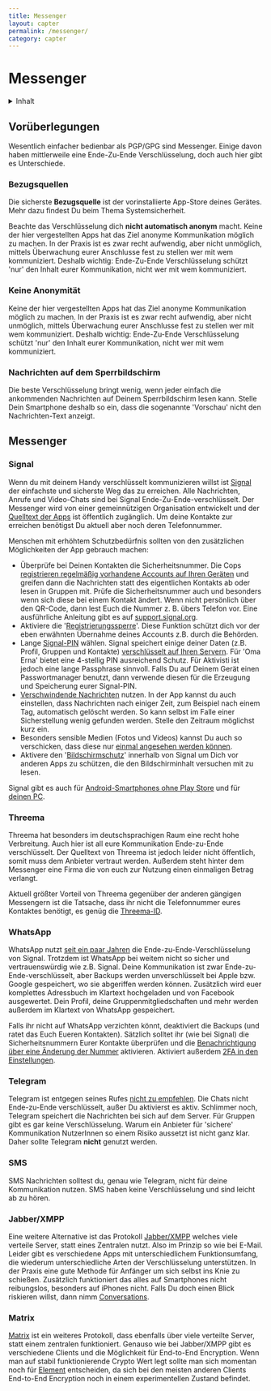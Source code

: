 ```yaml
---
title: Messenger
layout: capter
permalink: /messenger/
category: capter
---
```

# Messenger

<details markdown="block">
  <summary>
    Inhalt
  </summary>
* TOC
{:toc}
</details>

## Vorüberlegungen

Wesentlich einfacher bedienbar als PGP/GPG sind Messenger. Einige davon haben mittlerweile eine Ende-Zu-Ende Verschlüsselung, doch auch hier gibt es Unterschiede.

### Bezugsquellen
Die sicherste __Bezugsquelle__ ist der vorinstallierte App-Store deines Gerätes. Mehr dazu findest Du beim Thema Systemsicherheit.

Beachte das Verschlüsselung dich __nicht automatisch anonym__ macht. Keine der hier vergestellten Apps hat das Ziel anonyme Kommunikation möglich zu machen. In der Praxis ist es zwar recht aufwendig, aber nicht unmöglich, mittels Überwachung eurer Anschlusse fest zu stellen wer mit wem kommuniziert. Deshalb wichtig: Ende-Zu-Ende Verschlüsselung schützt 'nur' den Inhalt eurer Kommunikation, nicht wer mit wem kommuniziert.

### Keine Anonymität

Keine der hier vergestellten Apps hat das Ziel anonyme Kommunikation möglich zu machen. In der Praxis ist es zwar recht aufwendig, aber nicht unmöglich, mittels Überwachung eurer Anschlusse fest zu stellen wer mit wem kommuniziert. Deshalb wichtig: Ende-Zu-Ende Verschlüsselung schützt 'nur' den Inhalt eurer Kommunikation, nicht wer mit wem kommuniziert.

### Nachrichten auf dem Sperrbildschirm

Die beste Verschlüsselung bringt wenig, wenn jeder einfach die ankommenden Nachrichten auf Deinem Sperrbildschirm lesen kann. Stelle Dein Smartphone deshalb so ein, dass die sogenannte 'Vorschau' nicht den Nachrichten-Text anzeigt.

## Messenger

### Signal

Wenn du mit deinem Handy verschlüsselt kommunizieren willst ist [Signal](https://www.signal.org) der einfachste und sicherste Weg das zu erreichen. Alle Nachrichten, Anrufe und Video-Chats sind bei Signal Ende-Zu-Ende-verschlüsselt.
Der Messenger wird von einer gemeinnützigen Organisation entwickelt und der [Quelltext der Apps](https://github.com/signalapp) ist öffentlich zugänglich.
Um deine Kontakte zur erreichen benötigst Du aktuell aber noch deren Telefonnummer.

Menschen mit erhöhtem Schutzbedürfnis sollten von den zusätzlichen Möglichkeiten der App gebrauch machen:
  - Überprüfe bei Deinen Kontakten die Sicherheitsnummer. Die Cops [registrieren regelmäßig vorhandene Accounts auf Ihren Geräten](https://www.vice.com/de/article/435gbd/telegram-ueberwachung-bka-chat-app-verschluesslung) und greifen dann die Nachrichten statt des eigentlichen Kontakts ab oder lesen in Gruppen mit. Prüfe die Sicherheitsnummer auch und besonders wenn sich diese bei einem Kontakt ändert. Wenn nicht persönlich über den QR-Code, dann lest Euch die Nummer z. B. übers Telefon vor. Eine ausführliche Anleitung gibt es auf [support.signal.org](https://support.signal.org/hc/de/articles/360007060632-Was-ist-eine-Sicherheitsnummer-und-weshalb-sehe-ich-dass-sie-sich-ge%C3%A4ndert-hat-).
  - Aktiviere die '[Registrierungssperre](https://support.signal.org/hc/de/articles/360007059792-Signal-PINs)'. Diese Funktion schützt dich vor der eben erwähnten Übernahme deines Accounts z.B. durch die Behörden.
  - Lange [Signal-PIN](https://support.signal.org/hc/de/articles/360007059792-Signal-PINs) wählen. Signal speichert einige deiner Daten (z.B. Profil, Gruppen und Kontakte) [verschlüsselt auf Ihren Servern](https://signal.org/blog/secure-value-recovery/). Für 'Oma Erna' bietet eine 4-stellig PIN ausreichend Schutz. Für Aktivisti ist jedoch eine lange Passphrase sinnvoll. Falls Du auf Deinem Gerät einen Passwortmanager benutzt, dann verwende diesen für die Erzeugung und Speicherung eurer Signal-PIN.
  - [Verschwindende Nachrichten](https://support.signal.org/hc/de/articles/360007320771-Verschwindende-Nachrichten-festlegen-und-verwalten) nutzen. In der App kannst du auch einstellen, dass Nachrichten nach einiger Zeit, zum Beispiel nach einem Tag, automatisch gelöscht werden. So kann selbst im Falle einer Sicherstellung wenig gefunden werden. Stelle den Zeitraum möglichst kurz ein.
  - Besonders sensible Medien (Fotos und Videos) kannst Du auch so verschicken, dass diese nur [einmal angesehen werden können](https://support.signal.org/hc/de/articles/360038443071-Einmalig-anzeigbare-Medien).
  - Aktivere den '[Bildschirmschutz](https://support.signal.org/hc/de/articles/360043469312-Bildschirmschutz)' innerhalb von Signal um Dich vor anderen Apps zu schützen, die den Bildschirminhalt versuchen mit zu lesen.

Signal gibt es auch für [Android-Smartphones ohne Play Store](https://signal.org/android/apk/) und für [deinen PC](https://signal.org/de/download/).

### Threema

Threema hat besonders im deutschsprachigen Raum eine recht hohe Verbreitung. Auch hier ist all eure Kommunikation Ende-zu-Ende verschlüsselt. Der Quelltext von Threema ist jedoch leider nicht öffentlich, somit muss dem Anbieter vertraut werden. Außerdem steht hinter dem Messenger eine Firma die von euch zur Nutzung einen einmaligen Betrag verlangt.

Aktuell größter Vorteil von Threema gegenüber der anderen gängigen Messengern ist die Tatsache, dass ihr nicht die Telefonnummer eures Kontaktes benötigt, es genüg die [Threema-ID](https://threema.ch/de/faq/threema_id).

### WhatsApp

WhatsApp nutzt [seit ein paar Jahren](https://signal.org/blog/whatsapp-complete/) die Ende-zu-Ende-Verschlüsselung von Signal. Trotzdem ist WhatsApp bei weitem nicht so sicher und vertrauenswürdig wie z.B. Signal. Deine Kommunikation ist zwar Ende-zu-Ende-verschlüsselt, aber Backups werden unverschlüsselt bei Apple bzw. Google gespeichert, wo sie abgeriffen werden können. Zusätzlich wird euer komplettes Adressbuch im Klartext hochgeladen und von Facebook ausgewertet. Dein Profil, deine Gruppenmitgliedschaften und mehr werden außerdem im Klartext von WhatsApp gespeichert.

Falls ihr nicht auf WhatsApp verzichten könnt, deaktiviert die Backups (und ratet das Euch Eueren Kontakten). Sätzlich solltet ihr (wie bei Signal) die Sicherheitsnummern Eurer Kontakte überprüfen und die [Benachrichtigung über eine Änderung der Nummer](https://faq.whatsapp.com/general/security-and-privacy/security-code-change-notification/?lang=de) aktivieren. Aktiviert außerdem [2FA in den Einstellungen](https://faq.whatsapp.com/general/security-and-privacy/account-security-tips/?lang=de).

### Telegram

Telegram ist entgegen seines Rufes [nicht zu empfehlen](https://gizmodo.com/why-you-should-stop-using-telegram-right-now-1782557415). Die Chats nicht Ende-zu-Ende verschlüsselt, außer Du aktivierst es aktiv. Schlimmer noch, Telegram speichert die Nachrichten bei sich auf dem Server. Für Gruppen gibt es gar keine Verschlüsselung. Warum ein Anbieter für 'sichere' Kommunikation NutzerInnen so einem Risiko aussetzt ist nicht ganz klar. Daher sollte Telegram __nicht__ genutzt werden.

### SMS

SMS Nachrichten solltest du, genau wie Telegram, nicht für deine Kommunikation nutzen. SMS haben keine Verschlüsselung und sind leicht ab zu hören.

### Jabber/XMPP

Eine weitere Alternative ist das Protokoll [Jabber/XMPP](https://xmpp.org/software/clients.html) welches viele verteile Server, statt eines Zentralen nutzt. Also im Prinzip so wie bei E-Mail. Leider gibt es verschiedene Apps mit unterschiedlichem Funktionsumfang, die wiederum unterschiedliche Arten der Verschlüsselung unterstützen. In der Praxis eine gute Methode für Anfänger um sich selbst ins Knie zu schießen. Zusätzlich funktioniert das alles auf Smartphones nicht reibungslos, besonders auf iPhones nicht. Falls Du doch einen Blick riskieren willst, dann nimm [Conversations](https://conversations.im/).

### Matrix
[Matrix](https://matrix.org/) ist ein weiteres Protokoll, dass ebenfalls über viele verteilte Server, statt einem zentralen funktioniert. Genauso wie bei Jabber/XMPP
gibt es verschiedene Clients und die Möglichkeit für End-to-End Encryption. Wenn man auf stabil funktionierende Crypto Wert legt sollte man sich momentan noch für
[Element](https://element.io/) entscheiden, da sich bei den meisten anderen Clients End-to-End Encryption noch in einem experimentellen Zustand befindet.

